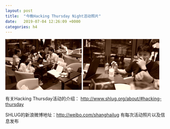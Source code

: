 ```yaml
---
layout: post
title:  "今晚Hacking Thursday Night活动照片"
date:   2019-07-04 12:26:09 +0000
categories: h4
---
```


[<img src='https://raw.githubusercontent.com/shanghailug/res2019q3/master/j704.h4/j704_2016_1200+08.240x160.jpg'>](https://raw.githubusercontent.com/shanghailug/res2019q3/master/j704.h4/j704_2016_1200+08.JPG)
[<img src='https://raw.githubusercontent.com/shanghailug/res2019q3/master/j704.h4/j704_2016_5100+08.240x160.jpg'>](https://raw.githubusercontent.com/shanghailug/res2019q3/master/j704.h4/j704_2016_5100+08.JPG)

有关Hacking Thursday活动的介绍：
http://www.shlug.org/about/#hacking-thursday

SHLUG的新浪微博地址：http://weibo.com/shanghailug 有每次活动照片以及信息发布


